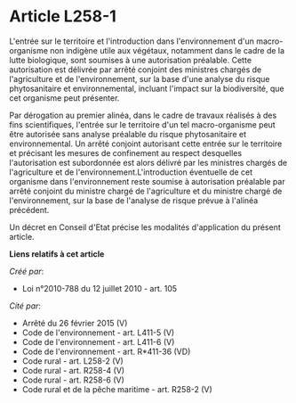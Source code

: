 # Article L258-1

L'entrée sur le territoire et l'introduction dans l'environnement d'un macro-organisme non indigène utile aux végétaux,
notamment dans le cadre de la lutte biologique, sont soumises à une autorisation préalable. Cette autorisation est délivrée
par arrêté conjoint des ministres chargés de l'agriculture et de l'environnement, sur la base d'une analyse du risque
phytosanitaire et environnemental, incluant l'impact sur la biodiversité, que cet organisme peut présenter. 

Par dérogation au premier alinéa, dans le cadre de travaux réalisés à des fins scientifiques, l'entrée sur le territoire d'un
tel macro-organisme peut être autorisée sans analyse préalable du risque phytosanitaire et environnemental. Un arrêté
conjoint autorisant cette entrée sur le territoire et précisant les mesures de confinement au respect desquelles
l'autorisation est subordonnée est alors délivré par les ministres chargés de l'agriculture et de
l'environnement.L'introduction éventuelle de cet organisme dans l'environnement reste soumise à autorisation préalable par
arrêté conjoint du ministre chargé de l'agriculture et du ministre chargé de l'environnement, sur la base de l'analyse de
risque prévue à l'alinéa précédent. 

Un décret en Conseil d'Etat précise les modalités d'application du présent article.

**Liens relatifs à cet article**

_Créé par_:

  - Loi n°2010-788 du 12 juillet 2010 - art. 105

_Cité par_:

  - Arrêté du 26 février 2015 (V)
  - Code de l'environnement - art. L411-5 (V)
  - Code de l'environnement - art. L411-6 (V)
  - Code de l'environnement - art. R*411-36 (VD)
  - Code rural - art. L258-2 (V)
  - Code rural - art. R258-4 (V)
  - Code rural - art. R258-6 (V)
  - Code rural et de la pêche maritime - art. R258-2 (V)
